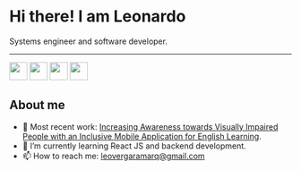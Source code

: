 # Hi there! I am Leonardo
Systems engineer and software developer.

<hr>

<a href="https://linkedin.com/in/leovergaramarq"><img src="https://www.svgrepo.com/show/158420/linkedin.svg" height=32></a>
<a href="https://twitter.com/leovergaramarq"><img src="https://www.svgrepo.com/show/157815/twitter.svg" height=32></a>
<a href="https://instagram.com/leovergaramarq"><img src="https://www.svgrepo.com/show/303145/instagram-2-1-logo.svg" height=32></a>
<a href="https://leovergaramarq.github.io"><img src="https://www.svgrepo.com/show/105364/website.svg" height=32></a>

## About me
- 🔭 Most recent work: [Increasing Awareness towards Visually Impaired People with an Inclusive Mobile Application for English Learning](https://github.com/Proyecto-Final-EPICS).
- 🌱 I’m currently learning React JS and backend development.
- 📫 How to reach me: leovergaramarq@gmail.com

<!--
- 🔭 I’m currently working on ...
- 🌱 I’m currently learning ...
- 👯 I’m looking to collaborate on ...
- 🤔 I’m looking for help with ...- 🔭 I’m currently working on ...
- 🌱 I’m currently learning ...
- 👯 I’m looking to collaborate on ...
- 🤔 I’m looking for help with ...
- 💬 Ask me about ...
- 📫 How to reach me: ...
- 😄 Pronouns: ...
- ⚡ Fun fact: ...
-->
